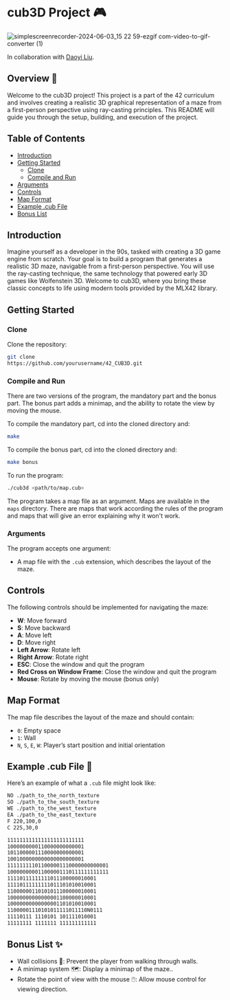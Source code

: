 # cub3D Project 🎮

![simplescreenrecorder-2024-06-03_15 22 59-ezgif com-video-to-gif-converter (1)](https://github.com/DjoykeAbyah/42_CUB3D/assets/115019123/c2a5fab4-f2dd-46f9-907f-1916911076af)


In collaboration with [Daoyi Liu](https://github.com/Jelligeth).

## Overview 📝

Welcome to the cub3D project! This project is a part of the 42 curriculum and involves creating a realistic 3D graphical representation of a maze from a first-person perspective using ray-casting principles. This README will guide you through the setup, building, and execution of the project.

## Table of Contents

- [Introduction](#introduction)
- [Getting Started](#getting-started)
  - [Clone](#clone)
  - [Compile and Run](#compile-and-run)
- [Arguments](#arguments)
- [Controls](#controls)
- [Map Format](#map-format)
- [Example .cub File](#example-cub-file)
- [Bonus List](#bonus-list)

## Introduction

Imagine yourself as a developer in the 90s, tasked with creating a 3D game engine from scratch. Your goal is to build a program that generates a realistic 3D maze, navigable from a first-person perspective. You will use the ray-casting technique, the same technology that powered early 3D games like Wolfenstein 3D. Welcome to cub3D, where you bring these classic concepts to life using modern tools provided by the MLX42 library.

## Getting Started

### Clone

Clone the repository:

```bash
git clone 
https://github.com/yourusername/42_CUB3D.git
```

### Compile and Run

There are two versions of the program, the mandatory part and the bonus part. The bonus part adds a minimap, and the ability to rotate the view by moving the mouse.

To compile the mandatory part, cd into the cloned directory and:

```bash
make

```

To compile the bonus part, cd into the cloned directory and:

```bash
make bonus

```

To run the program:

```bash
./cub3d <path/to/map.cub>

```

The program takes a map file as an argument. Maps are available in the `maps` directory. There are maps that work according the rules of the program and maps that will give an error explaining why it won't work.


### Arguments

The program accepts one argument:

- A map file with the `.cub` extension, which describes the layout of the maze.

## Controls

The following controls should be implemented for navigating the maze:

- **W**: Move forward
- **S**: Move backward
- **A**: Move left
- **D**: Move right
- **Left Arrow**: Rotate left
- **Right Arrow**: Rotate right
- **ESC**: Close the window and quit the program
- **Red Cross on Window Frame**: Close the window and quit the program
- **Mouse**: Rotate by moving the mouse (bonus only)

## Map Format

The map file describes the layout of the maze and should contain:

- `0`: Empty space
- `1`: Wall
- `N`, `S`, `E`, `W`: Player’s start position and initial orientation

## Example .cub File 📝

Here’s an example of what a `.cub` file might look like:

```bash
NO ./path_to_the_north_texture
SO ./path_to_the_south_texture
WE ./path_to_the_west_texture
EA ./path_to_the_east_texture
F 220,100,0
C 225,30,0

1111111111111111111111111
1000000000110000000000001
1011000001110000000000001
1001000000000000000000001
111111111011000001110000000000001
100000000011000001110111111111111
11110111111111011100000010001
11110111111111011101010010001
11000000110101011100000010001
10000000000000001100000010001
10000000000000001101010010001
11000001110101011111011110N0111
11110111 1110101 101111010001
11111111 1111111 111111111111

```

## Bonus List ✨

- Wall collisions 🧱: Prevent the player from walking through walls.
- A minimap system 🗺️: Display a minimap of the maze..
- Rotate the point of view with the mouse 🖱️: Allow mouse control for viewing direction.
